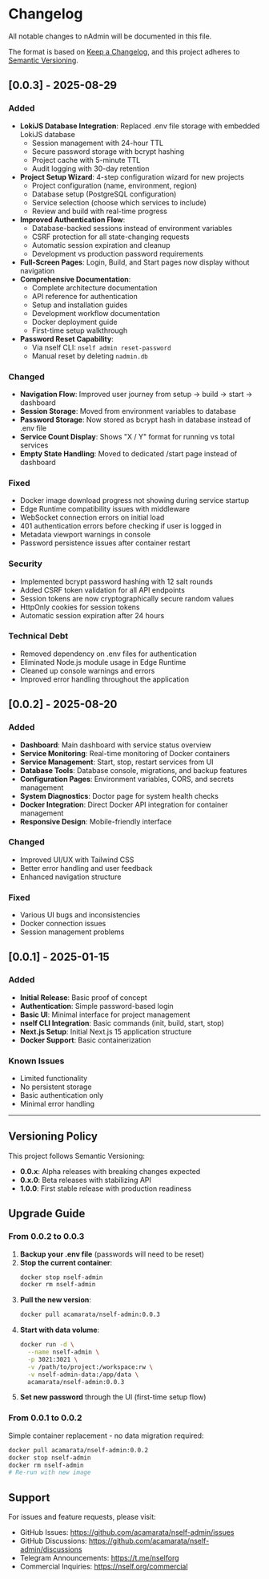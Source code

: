 # Changelog

All notable changes to nAdmin will be documented in this file.

The format is based on [Keep a Changelog](https://keepachangelog.com/en/1.0.0/),
and this project adheres to [Semantic Versioning](https://semver.org/spec/v2.0.0.html).

## [0.0.3] - 2025-08-29

### Added

- **LokiJS Database Integration**: Replaced .env file storage with embedded LokiJS database
  - Session management with 24-hour TTL
  - Secure password storage with bcrypt hashing
  - Project cache with 5-minute TTL
  - Audit logging with 30-day retention
- **Project Setup Wizard**: 4-step configuration wizard for new projects
  - Project configuration (name, environment, region)
  - Database setup (PostgreSQL configuration)
  - Service selection (choose which services to include)
  - Review and build with real-time progress
- **Improved Authentication Flow**:
  - Database-backed sessions instead of environment variables
  - CSRF protection for all state-changing requests
  - Automatic session expiration and cleanup
  - Development vs production password requirements
- **Full-Screen Pages**: Login, Build, and Start pages now display without navigation
- **Comprehensive Documentation**:
  - Complete architecture documentation
  - API reference for authentication
  - Setup and installation guides
  - Development workflow documentation
  - Docker deployment guide
  - First-time setup walkthrough
- **Password Reset Capability**:
  - Via nself CLI: `nself admin reset-password`
  - Manual reset by deleting `nadmin.db`

### Changed

- **Navigation Flow**: Improved user journey from setup → build → start → dashboard
- **Session Storage**: Moved from environment variables to database
- **Password Storage**: Now stored as bcrypt hash in database instead of .env file
- **Service Count Display**: Shows "X / Y" format for running vs total services
- **Empty State Handling**: Moved to dedicated /start page instead of dashboard

### Fixed

- Docker image download progress not showing during service startup
- Edge Runtime compatibility issues with middleware
- WebSocket connection errors on initial load
- 401 authentication errors before checking if user is logged in
- Metadata viewport warnings in console
- Password persistence issues after container restart

### Security

- Implemented bcrypt password hashing with 12 salt rounds
- Added CSRF token validation for all API endpoints
- Session tokens are now cryptographically secure random values
- HttpOnly cookies for session tokens
- Automatic session expiration after 24 hours

### Technical Debt

- Removed dependency on .env files for authentication
- Eliminated Node.js module usage in Edge Runtime
- Cleaned up console warnings and errors
- Improved error handling throughout the application

## [0.0.2] - 2025-08-20

### Added

- **Dashboard**: Main dashboard with service status overview
- **Service Monitoring**: Real-time monitoring of Docker containers
- **Service Management**: Start, stop, restart services from UI
- **Database Tools**: Database console, migrations, and backup features
- **Configuration Pages**: Environment variables, CORS, and secrets management
- **System Diagnostics**: Doctor page for system health checks
- **Docker Integration**: Direct Docker API integration for container management
- **Responsive Design**: Mobile-friendly interface

### Changed

- Improved UI/UX with Tailwind CSS
- Better error handling and user feedback
- Enhanced navigation structure

### Fixed

- Various UI bugs and inconsistencies
- Docker connection issues
- Session management problems

## [0.0.1] - 2025-01-15

### Added

- **Initial Release**: Basic proof of concept
- **Authentication**: Simple password-based login
- **Basic UI**: Minimal interface for project management
- **nself CLI Integration**: Basic commands (init, build, start, stop)
- **Next.js Setup**: Initial Next.js 15 application structure
- **Docker Support**: Basic containerization

### Known Issues

- Limited functionality
- No persistent storage
- Basic authentication only
- Minimal error handling

---

## Versioning Policy

This project follows Semantic Versioning:

- **0.0.x**: Alpha releases with breaking changes expected
- **0.x.0**: Beta releases with stabilizing API
- **1.0.0**: First stable release with production readiness

## Upgrade Guide

### From 0.0.2 to 0.0.3

1. **Backup your .env file** (passwords will need to be reset)
2. **Stop the current container**:
   ```bash
   docker stop nself-admin
   docker rm nself-admin
   ```
3. **Pull the new version**:
   ```bash
   docker pull acamarata/nself-admin:0.0.3
   ```
4. **Start with data volume**:
   ```bash
   docker run -d \
     --name nself-admin \
     -p 3021:3021 \
     -v /path/to/project:/workspace:rw \
     -v nself-admin-data:/app/data \
     acamarata/nself-admin:0.0.3
   ```
5. **Set new password** through the UI (first-time setup flow)

### From 0.0.1 to 0.0.2

Simple container replacement - no data migration required:

```bash
docker pull acamarata/nself-admin:0.0.2
docker stop nself-admin
docker rm nself-admin
# Re-run with new image
```

## Support

For issues and feature requests, please visit:

- GitHub Issues: https://github.com/acamarata/nself-admin/issues
- GitHub Discussions: https://github.com/acamarata/nself-admin/discussions
- Telegram Announcements: https://t.me/nselforg
- Commercial Inquiries: https://nself.org/commercial
